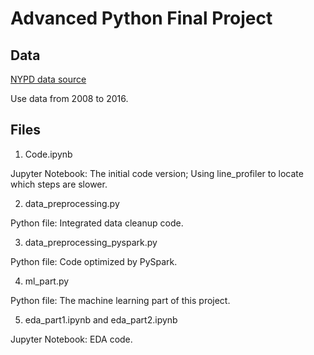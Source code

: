 # Advanced Python Final Project

## Data
[NYPD data source](https://www.nyc.gov/site/nypd/stats/reports-analysis/stopfrisk.page)

Use data from 2008 to 2016.

## Files
1. Code.ipynb

Jupyter Notebook: The initial code version; Using line_profiler to locate which steps are slower.

2. data_preprocessing.py

Python file: Integrated data cleanup code.

3. data_preprocessing_pyspark.py

Python file: Code optimized by PySpark.

4. ml_part.py

Python file: The machine learning part of this project.

5. eda_part1.ipynb and eda_part2.ipynb

Jupyter Notebook: EDA code.